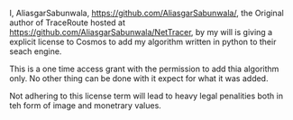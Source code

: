 I, AliasgarSabunwala, https://github.com/AliasgarSabunwala/, the Original author of TraceRoute hosted at https://github.com/AliasgarSabunwala/NetTracer, 
by my will is giving a explicit license to Cosmos to add my algorithm written in python to their seach engine.


This is a one time access grant with the permission to add thia algorithm only. No other thing can be done with it expect for what it was added.

Not adhering to this license term will lead to heavy legal penalities both in teh form of image and monetrary values.

